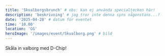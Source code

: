 ```yaml
---
title: 'Skvalborgsbrunch' # obs: kan ej använda specialtecken här!
description: 'beskrivning' # jag tror inte denna syns någonstans...?
date: '2025-04-28' # datum för eventet
time: '10.00'
location: 'GG'
heroImage: '/images/event/Skvalborg.png' # bild
---
```


Skåla in valborg med D-Chip!